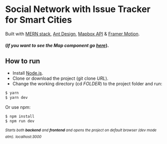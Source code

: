 # Social Network with Issue Tracker for Smart Cities
Built with [MERN stack](https://www.mongodb.com/mern-stack),
[Ant Design](https://ant.design/), [Mapbox API](https://www.mapbox.com/) & 
[Framer Motion](https://www.framer.com/motion/).

#### (_If you want to see the Map component go [here](https://github.com/tpliakas/MyCity-Social-Network/tree/master/client/src/components/tickets)_).

## How to run

- Install [Node.js](https://nodejs.org/).
- Clone or download the project (git clone *URL*).
- Change the working directory (cd *FOLDER*) to the project folder and run:
```sh
$ yarn
$ yarn dev
```
Or use npm:
```sh
$ npm install
$ npm run dev
```
 *<sub>Starts both **backend** and **frontend** and opens the project on default browser (dev mode atm).<sub>*
 *<sub>localhost:3000<sub>*
